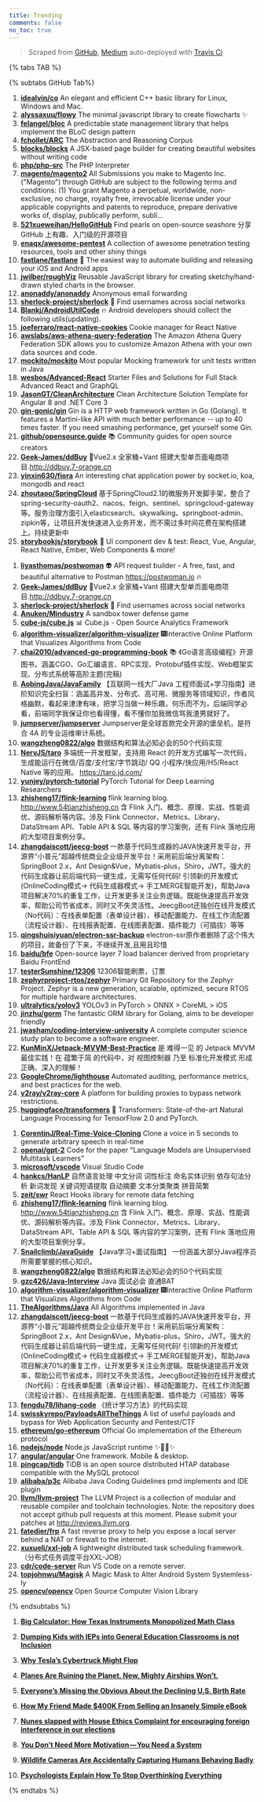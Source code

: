 ```yaml
---
title: Trending
comments: false
no_toc: true
---
```


> Scraped from [GitHub](https://github.com/trending), [Medium](https://medium.com/topic/popular)
auto-deployed with [Travis Ci](https://travis-ci.org/)

{% tabs TAB %}
<!-- tab GitHub -->
{% subtabs GitHub Tab%}
<!-- tab Daily -->
1. [**idealvin/co**](https://github.com/idealvin/co)
An elegant and efficient C++ basic library for Linux, Windows and Mac.
2. [**alyssaxuu/flowy**](https://github.com/alyssaxuu/flowy)
The minimal javascript library to create flowcharts ✨
3. [**felangel/bloc**](https://github.com/felangel/bloc)
A predictable state management library that helps implement the BLoC design pattern
4. [**fchollet/ARC**](https://github.com/fchollet/ARC)
The Abstraction and Reasoning Corpus
5. [**blocks/blocks**](https://github.com/blocks/blocks)
A JSX-based page builder for creating beautiful websites without writing code
6. [**php/php-src**](https://github.com/php/php-src)
The PHP Interpreter
7. [**magento/magento2**](https://github.com/magento/magento2)
All Submissions you make to Magento Inc. ("Magento") through GitHub are subject to the following terms and conditions: (1) You grant Magento a perpetual, worldwide, non-exclusive, no charge, royalty free, irrevocable license under your applicable copyrights and patents to reproduce, prepare derivative works of, display, publically perform, subli…
8. [**521xueweihan/HelloGitHub**](https://github.com/521xueweihan/HelloGitHub)
Find pearls on open-source seashore 分享 GitHub 上有趣、入门级的开源项目
9. [**enaqx/awesome-pentest**](https://github.com/enaqx/awesome-pentest)
A collection of awesome penetration testing resources, tools and other shiny things
10. [**fastlane/fastlane**](https://github.com/fastlane/fastlane)
🚀 The easiest way to automate building and releasing your iOS and Android apps
11. [**jwilber/roughViz**](https://github.com/jwilber/roughViz)
Reusable JavaScript library for creating sketchy/hand-drawn styled charts in the browser.
12. [**anonaddy/anonaddy**](https://github.com/anonaddy/anonaddy)
Anonymous email forwarding
13. [**sherlock-project/sherlock**](https://github.com/sherlock-project/sherlock)
🔎 Find usernames across social networks
14. [**Blankj/AndroidUtilCode**](https://github.com/Blankj/AndroidUtilCode)
🔥 Android developers should collect the following utils(updating).
15. [**joeferraro/react-native-cookies**](https://github.com/joeferraro/react-native-cookies)
Cookie manager for React Native
16. [**awslabs/aws-athena-query-federation**](https://github.com/awslabs/aws-athena-query-federation)
The Amazon Athena Query Federation SDK allows you to customize Amazon Athena with your own data sources and code.
17. [**mockito/mockito**](https://github.com/mockito/mockito)
Most popular Mocking framework for unit tests written in Java
18. [**wesbos/Advanced-React**](https://github.com/wesbos/Advanced-React)
Starter Files and Solutions for Full Stack Advanced React and GraphQL
19. [**JasonGT/CleanArchitecture**](https://github.com/JasonGT/CleanArchitecture)
Clean Architecture Solution Template for Angular 8 and .NET Core 3
20. [**gin-gonic/gin**](https://github.com/gin-gonic/gin)
Gin is a HTTP web framework written in Go (Golang). It features a Martini-like API with much better performance -- up to 40 times faster. If you need smashing performance, get yourself some Gin.
21. [**github/opensource.guide**](https://github.com/github/opensource.guide)
📚 Community guides for open source creators
22. [**Geek-James/ddBuy**](https://github.com/Geek-James/ddBuy)
🎉Vue2.x 全家桶+Vant 搭建大型单页面电商项目.http://ddbuy.7-orange.cn
23. [**yinxin630/fiora**](https://github.com/yinxin630/fiora)
An interesting chat application power by socket.io, koa, mongodb and react
24. [**zhoutaoo/SpringCloud**](https://github.com/zhoutaoo/SpringCloud)
基于SpringCloud2.1的微服务开发脚手架，整合了spring-security-oauth2、nacos、feign、sentinel、springcloud-gateway等。服务治理方面引入elasticsearch、skywalking、springboot-admin、zipkin等，让项目开发快速进入业务开发，而不需过多时间花费在架构搭建上。持续更新中
25. [**storybookjs/storybook**](https://github.com/storybookjs/storybook)
📓 UI component dev & test: React, Vue, Angular, React Native, Ember, Web Components & more!
<!-- endtab -->
<!-- tab Weekly -->
1. [**liyasthomas/postwoman**](https://github.com/liyasthomas/postwoman)
👽 API request builder - A free, fast, and beautiful alternative to Postman https://postwoman.io 🔥
2. [**Geek-James/ddBuy**](https://github.com/Geek-James/ddBuy)
🎉Vue2.x 全家桶+Vant 搭建大型单页面电商项目.http://ddbuy.7-orange.cn
3. [**sherlock-project/sherlock**](https://github.com/sherlock-project/sherlock)
🔎 Find usernames across social networks
4. [**Anuken/Mindustry**](https://github.com/Anuken/Mindustry)
A sandbox tower defense game
5. [**cube-js/cube.js**](https://github.com/cube-js/cube.js)
📊 Cube.js - Open Source Analytics Framework
6. [**algorithm-visualizer/algorithm-visualizer**](https://github.com/algorithm-visualizer/algorithm-visualizer)
🎆Interactive Online Platform that Visualizes Algorithms from Code
7. [**chai2010/advanced-go-programming-book**](https://github.com/chai2010/advanced-go-programming-book)
📚 《Go语言高级编程》开源图书，涵盖CGO、Go汇编语言、RPC实现、Protobuf插件实现、Web框架实现、分布式系统等高阶主题(完稿)
8. [**AobingJava/JavaFamily**](https://github.com/AobingJava/JavaFamily)
【互联网一线大厂Java 工程师面试+学习指南】进阶知识完全扫盲：涵盖高并发、分布式、高可用、微服务等领域知识，作者风格幽默，看起来津津有味，把学习当做一种乐趣，何乐而不为，后端同学必看，前端同学我保证你也看得懂，看不懂你加我微信骂我渣男就好了。
9. [**jumpserver/jumpserver**](https://github.com/jumpserver/jumpserver)
Jumpserver是全球首款完全开源的堡垒机，是符合 4A 的专业运维审计系统。
10. [**wangzheng0822/algo**](https://github.com/wangzheng0822/algo)
数据结构和算法必知必会的50个代码实现
11. [**NervJS/taro**](https://github.com/NervJS/taro)
多端统一开发框架，支持用 React 的开发方式编写一次代码，生成能运行在微信/百度/支付宝/字节跳动/ QQ 小程序/快应用/H5/React Native 等的应用。 https://taro.jd.com/
12. [**yunjey/pytorch-tutorial**](https://github.com/yunjey/pytorch-tutorial)
PyTorch Tutorial for Deep Learning Researchers
13. [**zhisheng17/flink-learning**](https://github.com/zhisheng17/flink-learning)
flink learning blog. http://www.54tianzhisheng.cn 含 Flink 入门、概念、原理、实战、性能调优、源码解析等内容。涉及 Flink Connector、Metrics、Library、DataStream API、Table API & SQL 等内容的学习案例，还有 Flink 落地应用的大型项目案例分享。
14. [**zhangdaiscott/jeecg-boot**](https://github.com/zhangdaiscott/jeecg-boot)
一款基于代码生成器的JAVA快速开发平台，开源界“小普元”超越传统商业企业级开发平台！采用前后端分离架构：SpringBoot 2.x，Ant Design&Vue，Mybatis-plus，Shiro，JWT。强大的代码生成器让前后端代码一键生成，无需写任何代码! 引领新的开发模式(OnlineCoding模式-> 代码生成器模式-> 手工MERGE智能开发)，帮助Java项目解决70%的重复工作，让开发更多关注业务逻辑。既能快速提高开发效率，帮助公司节省成本，同时又不失灵活性。JeecgBoot还独创在线开发模式（No代码）：在线表单配置（表单设计器）、移动配置能力、在线工作流配置（流程设计器）、在线报表配置、在线图表配置、插件能力（可插拔）等等
15. [**qingshuisiyuan/electron-ssr-backup**](https://github.com/qingshuisiyuan/electron-ssr-backup)
electron-ssr原作者删除了这个伟大的项目，故备份了下来，不继续开发,且用且珍惜
16. [**baidu/bfe**](https://github.com/baidu/bfe)
Open-source layer 7 load balancer derived from proprietary Baidu FrontEnd
17. [**testerSunshine/12306**](https://github.com/testerSunshine/12306)
12306智能刷票，订票
18. [**zephyrproject-rtos/zephyr**](https://github.com/zephyrproject-rtos/zephyr)
Primary Git Repository for the Zephyr Project. Zephyr is a new generation, scalable, optimized, secure RTOS for multiple hardware architectures.
19. [**ultralytics/yolov3**](https://github.com/ultralytics/yolov3)
YOLOv3 in PyTorch > ONNX > CoreML > iOS
20. [**jinzhu/gorm**](https://github.com/jinzhu/gorm)
The fantastic ORM library for Golang, aims to be developer friendly
21. [**jwasham/coding-interview-university**](https://github.com/jwasham/coding-interview-university)
A complete computer science study plan to become a software engineer.
22. [**KunMinX/Jetpack-MVVM-Best-Practice**](https://github.com/KunMinX/Jetpack-MVVM-Best-Practice)
是 难得一见 的 Jetpack MVVM 最佳实践！在 蕴繁于简 的代码中，对 视图控制器 乃至 标准化开发模式 形成正确、深入的理解！
23. [**GoogleChrome/lighthouse**](https://github.com/GoogleChrome/lighthouse)
Automated auditing, performance metrics, and best practices for the web.
24. [**v2ray/v2ray-core**](https://github.com/v2ray/v2ray-core)
A platform for building proxies to bypass network restrictions.
25. [**huggingface/transformers**](https://github.com/huggingface/transformers)
🤗 Transformers: State-of-the-art Natural Language Processing for TensorFlow 2.0 and PyTorch.
<!-- endtab -->
<!-- tab Monthly -->
1. [**CorentinJ/Real-Time-Voice-Cloning**](https://github.com/CorentinJ/Real-Time-Voice-Cloning)
Clone a voice in 5 seconds to generate arbitrary speech in real-time
2. [**openai/gpt-2**](https://github.com/openai/gpt-2)
Code for the paper "Language Models are Unsupervised Multitask Learners"
3. [**microsoft/vscode**](https://github.com/microsoft/vscode)
Visual Studio Code
4. [**hankcs/HanLP**](https://github.com/hankcs/HanLP)
自然语言处理 中文分词 词性标注 命名实体识别 依存句法分析 新词发现 关键词短语提取 自动摘要 文本分类聚类 拼音简繁
5. [**zeit/swr**](https://github.com/zeit/swr)
React Hooks library for remote data fetching
6. [**zhisheng17/flink-learning**](https://github.com/zhisheng17/flink-learning)
flink learning blog. http://www.54tianzhisheng.cn 含 Flink 入门、概念、原理、实战、性能调优、源码解析等内容。涉及 Flink Connector、Metrics、Library、DataStream API、Table API & SQL 等内容的学习案例，还有 Flink 落地应用的大型项目案例分享。
7. [**Snailclimb/JavaGuide**](https://github.com/Snailclimb/JavaGuide)
【Java学习+面试指南】 一份涵盖大部分Java程序员所需要掌握的核心知识。
8. [**wangzheng0822/algo**](https://github.com/wangzheng0822/algo)
数据结构和算法必知必会的50个代码实现
9. [**gzc426/Java-Interview**](https://github.com/gzc426/Java-Interview)
Java 面试必会 直通BAT
10. [**algorithm-visualizer/algorithm-visualizer**](https://github.com/algorithm-visualizer/algorithm-visualizer)
🎆Interactive Online Platform that Visualizes Algorithms from Code
11. [**TheAlgorithms/Java**](https://github.com/TheAlgorithms/Java)
All Algorithms implemented in Java
12. [**zhangdaiscott/jeecg-boot**](https://github.com/zhangdaiscott/jeecg-boot)
一款基于代码生成器的JAVA快速开发平台，开源界“小普元”超越传统商业企业级开发平台！采用前后端分离架构：SpringBoot 2.x，Ant Design&Vue，Mybatis-plus，Shiro，JWT。强大的代码生成器让前后端代码一键生成，无需写任何代码! 引领新的开发模式(OnlineCoding模式-> 代码生成器模式-> 手工MERGE智能开发)，帮助Java项目解决70%的重复工作，让开发更多关注业务逻辑。既能快速提高开发效率，帮助公司节省成本，同时又不失灵活性。JeecgBoot还独创在线开发模式（No代码）：在线表单配置（表单设计器）、移动配置能力、在线工作流配置（流程设计器）、在线报表配置、在线图表配置、插件能力（可插拔）等等
13. [**fengdu78/lihang-code**](https://github.com/fengdu78/lihang-code)
《统计学习方法》的代码实现
14. [**swisskyrepo/PayloadsAllTheThings**](https://github.com/swisskyrepo/PayloadsAllTheThings)
A list of useful payloads and bypass for Web Application Security and Pentest/CTF
15. [**ethereum/go-ethereum**](https://github.com/ethereum/go-ethereum)
Official Go implementation of the Ethereum protocol
16. [**nodejs/node**](https://github.com/nodejs/node)
Node.js JavaScript runtime ✨🐢🚀✨
17. [**angular/angular**](https://github.com/angular/angular)
One framework. Mobile & desktop.
18. [**pingcap/tidb**](https://github.com/pingcap/tidb)
TiDB is an open source distributed HTAP database compatible with the MySQL protocol
19. [**alibaba/p3c**](https://github.com/alibaba/p3c)
Alibaba Java Coding Guidelines pmd implements and IDE plugin
20. [**llvm/llvm-project**](https://github.com/llvm/llvm-project)
The LLVM Project is a collection of modular and reusable compiler and toolchain technologies. Note: the repository does not accept github pull requests at this moment. Please submit your patches at http://reviews.llvm.org.
21. [**fatedier/frp**](https://github.com/fatedier/frp)
A fast reverse proxy to help you expose a local server behind a NAT or firewall to the internet.
22. [**xuxueli/xxl-job**](https://github.com/xuxueli/xxl-job)
A lightweight distributed task scheduling framework.（分布式任务调度平台XXL-JOB）
23. [**cdr/code-server**](https://github.com/cdr/code-server)
Run VS Code on a remote server.
24. [**topjohnwu/Magisk**](https://github.com/topjohnwu/Magisk)
A Magic Mask to Alter Android System Systemless-ly
25. [**opencv/opencv**](https://github.com/opencv/opencv)
Open Source Computer Vision Library
<!-- endtab -->
{% endsubtabs %}
<!-- endtab --><!-- tab Medium -->
1. [**Big Calculator: How Texas Instruments Monopolized Math Class**](https://gen.medium.com/big-calculator-how-texas-instruments-monopolized-math-class-67ee165045dc?source=topic_page---------------------------20)

2. [**Dumping Kids with IEPs into General Education Classrooms is not Inclusion**](https://medium.com/age-of-awareness/dumping-kids-with-ieps-into-general-education-classrooms-is-not-inclusion-2874f0f657c1?source=topic_page---------0------------------1)

3. [**Why Tesla’s Cybertruck Might Flop**](https://onezero.medium.com/why-teslas-cybertruck-might-flop-58284683e781?source=topic_page---------1------------------1)

4. [**Planes Are Ruining the Planet. New, Mighty Airships Won’t.**](https://onezero.medium.com/planes-are-ruining-the-planet-new-mighty-airships-wont-d8eb39418acc?source=topic_page---------2------------------1)

5. [**Everyone’s Missing the Obvious About the Declining U.S. Birth Rate**](https://gen.medium.com/everyones-missing-the-obvious-when-it-comes-to-the-declining-u-s-birth-rate-679abebb854b?source=topic_page---------4------------------1)

6. [**How My Friend Made $400K From Selling an Insanely Simple eBook**](https://medium.com/better-marketing/how-my-friend-made-400k-from-selling-an-insanely-simple-ebook-3c40ad6a5bb8?source=topic_page---------5------------------1)

7. [**Nunes slapped with House Ethics Complaint for encouraging foreign interference in our elections**](https://medium.com/@TheDemCoalition/nunes-slapped-with-house-ethics-complaint-for-encouraging-foreign-interference-in-our-elections-9bc44abcc826?source=topic_page---------6------------------1)

8. [**You Don’t Need More Motivation — You Need a System**](https://forge.medium.com/you-dont-need-more-motivation-you-need-a-system-84f4bf12c4bb?source=topic_page---------7------------------1)

9. [**Wildlife Cameras Are Accidentally Capturing Humans Behaving Badly**](https://onezero.medium.com/wildlife-cameras-are-accidentally-capturing-humans-behaving-badly-5c363b080b91?source=topic_page---------8------------------1)

10. [**Psychologists Explain How To Stop Overthinking Everything**](https://medium.com/kaizen-habits/psychologists-explain-how-to-stop-overthinking-everything-e527962a393?source=topic_page---------9------------------1)

<!-- endtab -->
{% endtabs %}
